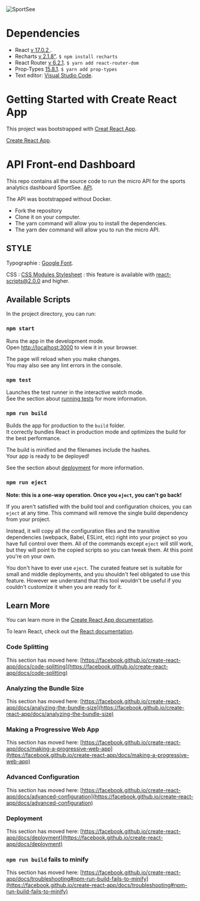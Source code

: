 ![SportSee](https://github.com/moreaujulie_12_14012022/src/assets/readme.png?raw=true)

# Dependencies

- React [v 17.0.2 ](https://fr.reactjs.org/).
- Recharts [v 2.1.8"](https://recharts.org/en-US).
  `$ npm install recharts`
- React Router [v 6.2.1](https://reactrouter.com/).
  `$ yarn add react-router-dom`
- Prop-Types [15.8.1](https://fr.reactjs.org/docs/typechecking-with-proptypes.html).
  `$ yarn add prop-types`
- Text editor: [Visual Studio Code](https://code.visualstudio.com/).

# Getting Started with Create React App

This project was bootstrapped with [Creat React App](https://create-react-app.dev/).

[Create React App](https://github.com/facebook/create-react-app).

# API Front-end Dashboard

This repo contains all the source code to run the micro API for the sports analytics dashboard SportSee.
[API](https://github.com/OpenClassrooms-Student-Center/P9-front-end-dashboard).

The API was bootstrapped without Docker.

- Fork the repository
- Clone it on your computer.
- The yarn command will allow you to install the dependencies.
- The yarn dev command will allow you to run the micro API.

## STYLE

Typographie : [Google Font](https://fonts.google.com/specimen/Roboto?query=Roboto).

CSS : [CSS Modules Stylesheet](https://create-react-app.dev/docs/adding-a-css-modules-stylesheet/) : this feature is available with react-scripts@2.0.0 and higher.

## Available Scripts

In the project directory, you can run:

### `npm start`

Runs the app in the development mode.\
Open [http://localhost:3000](http://localhost:3000) to view it in your browser.

The page will reload when you make changes.\
You may also see any lint errors in the console.

### `npm test`

Launches the test runner in the interactive watch mode.\
See the section about [running tests](https://facebook.github.io/create-react-app/docs/running-tests) for more information.

### `npm run build`

Builds the app for production to the `build` folder.\
It correctly bundles React in production mode and optimizes the build for the best performance.

The build is minified and the filenames include the hashes.\
Your app is ready to be deployed!

See the section about [deployment](https://facebook.github.io/create-react-app/docs/deployment) for more information.

### `npm run eject`

**Note: this is a one-way operation. Once you `eject`, you can't go back!**

If you aren't satisfied with the build tool and configuration choices, you can `eject` at any time. This command will remove the single build dependency from your project.

Instead, it will copy all the configuration files and the transitive dependencies (webpack, Babel, ESLint, etc) right into your project so you have full control over them. All of the commands except `eject` will still work, but they will point to the copied scripts so you can tweak them. At this point you're on your own.

You don't have to ever use `eject`. The curated feature set is suitable for small and middle deployments, and you shouldn't feel obligated to use this feature. However we understand that this tool wouldn't be useful if you couldn't customize it when you are ready for it.

## Learn More

You can learn more in the [Create React App documentation](https://facebook.github.io/create-react-app/docs/getting-started).

To learn React, check out the [React documentation](https://reactjs.org/).

### Code Splitting

This section has moved here: [https://facebook.github.io/create-react-app/docs/code-splitting](https://facebook.github.io/create-react-app/docs/code-splitting)

### Analyzing the Bundle Size

This section has moved here: [https://facebook.github.io/create-react-app/docs/analyzing-the-bundle-size](https://facebook.github.io/create-react-app/docs/analyzing-the-bundle-size)

### Making a Progressive Web App

This section has moved here: [https://facebook.github.io/create-react-app/docs/making-a-progressive-web-app](https://facebook.github.io/create-react-app/docs/making-a-progressive-web-app)

### Advanced Configuration

This section has moved here: [https://facebook.github.io/create-react-app/docs/advanced-configuration](https://facebook.github.io/create-react-app/docs/advanced-configuration)

### Deployment

This section has moved here: [https://facebook.github.io/create-react-app/docs/deployment](https://facebook.github.io/create-react-app/docs/deployment)

### `npm run build` fails to minify

This section has moved here: [https://facebook.github.io/create-react-app/docs/troubleshooting#npm-run-build-fails-to-minify](https://facebook.github.io/create-react-app/docs/troubleshooting#npm-run-build-fails-to-minify)
